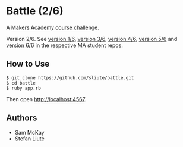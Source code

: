 # Battle (2/6)

A [Makers Academy course challenge](https://github.com/makersacademy).

Version 2/6. See [version 1/6](https://github.com/sliute/introweb), [version 3/6](https://github.com/edytawrobel/Battle), [version 4/6](https://github.com/mbgimot/Battle), [version 5/6](https://github.com/KatHicks/battle) and [version 6/6](https://github.com/sliute/Battle_final) in the respective MA student repos.

## How to Use
```
$ git clone https://github.com/sliute/battle.git
$ cd battle
$ ruby app.rb
```
Then open [http://localhost:4567](http://localhost:4567).

## Authors

* Sam McKay
* Stefan Liute
